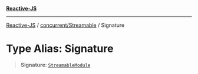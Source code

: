 [**Reactive-JS**](../../../README.md)

***

[Reactive-JS](../../../README.md) / [concurrent/Streamable](../README.md) / Signature

# Type Alias: Signature

> **Signature**: [`StreamableModule`](../interfaces/StreamableModule.md)
